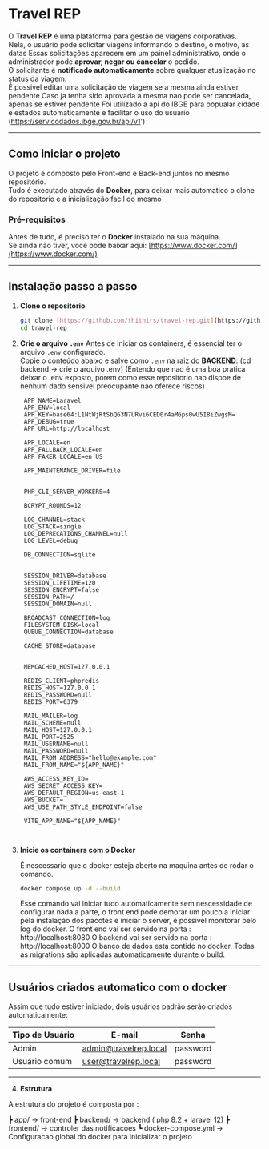 # Travel REP

O **Travel REP** é uma plataforma para gestão de viagens corporativas.  
Nela, o usuário pode solicitar viagens informando o destino, o motivo, as datas 
Essas solicitações aparecem em um painel administrativo, onde o administrador pode **aprovar, negar ou cancelar** o pedido.  
O solicitante é **notificado automaticamente** sobre qualquer atualização no status da viagem.  
É possivel editar uma solicitação de viagem se a mesma ainda estiver pendente
Caso ja tenha sido aprovada a mesma nao pode ser cancelada, apenas se estiver pendente
Foi utilizado a api do IBGE para popualar cidade e estados automaticamente e facilitar o uso do usuario (https://servicodados.ibge.gov.br/api/v1')

---

## Como iniciar o projeto

O projeto é composto pelo Front-end e Back-end juntos no mesmo repositório.  
Tudo é executado através do **Docker**, para deixar mais automatico o clone do repositorio e a inicialização facil do mesmo 

###  Pré-requisitos
Antes de tudo, é preciso ter o **Docker** instalado na sua máquina.  
Se ainda não tiver, você pode baixar aqui: [https://www.docker.com/](https://www.docker.com/)

---

##  Instalação passo a passo

1. **Clone o repositório**
   ```bash
   git clone [https://github.com/thithirs/travel-rep.git](https://github.com/thithirss/app.git)
   cd travel-rep
   ```

2. **Crie o arquivo `.env`**
   Antes de iniciar os containers, é essencial ter o arquivo `.env` configurado.  
   Copie o conteúdo abaixo e salve como `.env` na raiz do **BACKEND**:
   (cd backend -> crie o arquivo .env) 
   (Entendo que nao é uma boa pratica deixar o .env exposto, porem como esse repositorio nao dispoe de nenhum dado sensivel preocupante nao oferece riscos)

   ```env
    APP_NAME=Laravel
    APP_ENV=local
    APP_KEY=base64:L1NtWjRtSbQ63N7URvi6CED0r4aM6ps0wU5I8iZwgsM=
    APP_DEBUG=true
    APP_URL=http://localhost
    
    APP_LOCALE=en
    APP_FALLBACK_LOCALE=en
    APP_FAKER_LOCALE=en_US
    
    APP_MAINTENANCE_DRIVER=file
    
    
    PHP_CLI_SERVER_WORKERS=4
    
    BCRYPT_ROUNDS=12
    
    LOG_CHANNEL=stack
    LOG_STACK=single
    LOG_DEPRECATIONS_CHANNEL=null
    LOG_LEVEL=debug
    
    DB_CONNECTION=sqlite
    
    
    SESSION_DRIVER=database
    SESSION_LIFETIME=120
    SESSION_ENCRYPT=false
    SESSION_PATH=/
    SESSION_DOMAIN=null
    
    BROADCAST_CONNECTION=log
    FILESYSTEM_DISK=local
    QUEUE_CONNECTION=database
    
    CACHE_STORE=database
    
    
    MEMCACHED_HOST=127.0.0.1
    
    REDIS_CLIENT=phpredis
    REDIS_HOST=127.0.0.1
    REDIS_PASSWORD=null
    REDIS_PORT=6379
    
    MAIL_MAILER=log
    MAIL_SCHEME=null
    MAIL_HOST=127.0.0.1
    MAIL_PORT=2525
    MAIL_USERNAME=null
    MAIL_PASSWORD=null
    MAIL_FROM_ADDRESS="hello@example.com"
    MAIL_FROM_NAME="${APP_NAME}"
    
    AWS_ACCESS_KEY_ID=
    AWS_SECRET_ACCESS_KEY=
    AWS_DEFAULT_REGION=us-east-1
    AWS_BUCKET=
    AWS_USE_PATH_STYLE_ENDPOINT=false
    
    VITE_APP_NAME="${APP_NAME}"



   ```

3. **Inicie os containers com o Docker**

   É nescessario que o docker esteja aberto na maquina antes de rodar o comando.
   
   ```bash
   docker compose up -d --build
   ```

   Esse comando vai iniciar tudo automaticamente sem nescessidade de configurar nada a parte, o front end pode demorar um pouco a iniciar
   pela instalação dos pacotes e iniciar o server, é possivel monitorar pelo log do docker.
     O front end vai ser servido na porta : http://localhost:8080 
     O backend vai ser servido na porta : http://localhost:8000
     O banco de dados esta contido no docker.
     Todas as migrations são aplicadas automaticamente durante o build.

---

##  Usuários criados automatico com o docker

Assim que tudo estiver iniciado, dois usuários padrão serão criados automaticamente:

| Tipo de Usuário | E-mail | Senha |
|------------------|-------------------------|----------|
| Admin | admin@travelrep.local | password |
| Usuário comum | user@travelrep.local | password |

---

4. **Estrutura**

  A estrutura do projeto é composta por :

 ┣  app/ -> front-end 
 ┣  backend/ -> backend ( php 8.2 + laravel 12)
 ┣  frontend/ -> controler das notificacoes
 ┗  docker-compose.yml  -> Configuracao global do docker para inicializar o projeto
